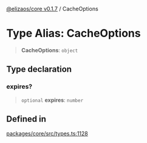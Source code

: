 [@elizaos/core v0.1.7](../index.md) / CacheOptions

# Type Alias: CacheOptions

> **CacheOptions**: `object`

## Type declaration

### expires?

> `optional` **expires**: `number`

## Defined in

[packages/core/src/types.ts:1128](https://github.com/JoeyKhd/eliza/blob/main/packages/core/src/types.ts#L1128)
